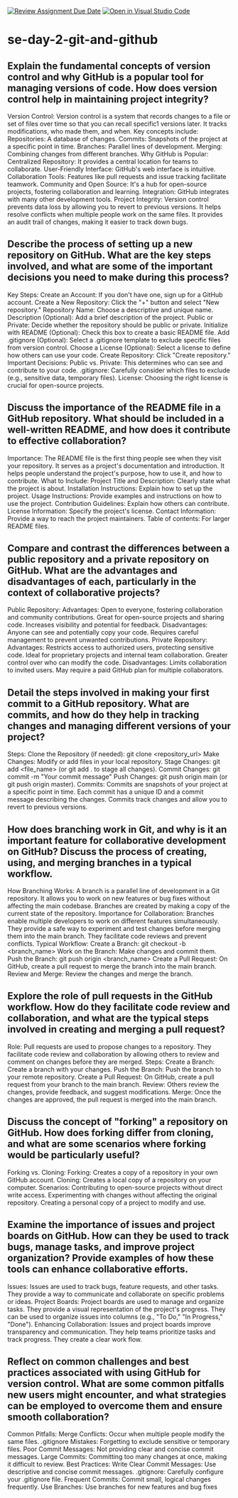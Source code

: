 [![Review Assignment Due Date](https://classroom.github.com/assets/deadline-readme-button-22041afd0340ce965d47ae6ef1cefeee28c7c493a6346c4f15d667ab976d596c.svg)](https://classroom.github.com/a/8wgCKhpZ)
[![Open in Visual Studio Code](https://classroom.github.com/assets/open-in-vscode-2e0aaae1b6195c2367325f4f02e2d04e9abb55f0b24a779b69b11b9e10269abc.svg)](https://classroom.github.com/online_ide?assignment_repo_id=18484272&assignment_repo_type=AssignmentRepo)
# se-day-2-git-and-github
## Explain the fundamental concepts of version control and why GitHub is a popular tool for managing versions of code. How does version control help in maintaining project integrity?
Version Control:
Version control is a system that records changes to a file or set of files over time so that you can recall specific1 versions later.
It tracks modifications, who made them, and when.
Key concepts include:
Repositories: A database of changes.
Commits: Snapshots of the project at a specific point in time.
Branches: Parallel lines of development.
Merging: Combining changes from different branches.
Why GitHub is Popular:
Centralized Repository: It provides a central location for teams to collaborate.
User-Friendly Interface: GitHub's web interface is intuitive.
Collaboration Tools: Features like pull requests and issue tracking facilitate teamwork.
Community and Open Source: It's a hub for open-source projects, fostering collaboration and learning.
Integration: GitHub integrates with many other development tools.
Project Integrity:
Version control prevents data loss by allowing you to revert to previous versions.
It helps resolve conflicts when multiple people work on the same files.
It provides an audit trail of changes, making it easier to track down bugs.

## Describe the process of setting up a new repository on GitHub. What are the key steps involved, and what are some of the important decisions you need to make during this process?
Key Steps:
Create an Account: If you don't have one, sign up for a GitHub account.
Create a New Repository: Click the "+" button and select "New repository."
Repository Name: Choose a descriptive and unique name.
Description (Optional): Add a brief description of the project.
Public or Private: Decide whether the repository should be public or private.
Initialize with README (Optional): Check this box to create a basic README file.
Add .gitignore (Optional): Select a .gitignore template to exclude specific files from version control.
Choose a License (Optional): Select a license to define how others can use your code.
Create Repository: Click "Create repository."
Important Decisions:
Public vs. Private: This determines who can see and contribute to your code.
.gitignore: Carefully consider which files to exclude (e.g., sensitive data, temporary files).
License: Choosing the right license is crucial for open-source projects.

## Discuss the importance of the README file in a GitHub repository. What should be included in a well-written README, and how does it contribute to effective collaboration?
Importance:
The README file is the first thing people see when they visit your repository.
It serves as a project's documentation and introduction.
It helps people understand the project's purpose, how to use it, and how to contribute.
What to Include:
Project Title and Description: Clearly state what the project is about.
Installation Instructions: Explain how to set up the project.
Usage Instructions: Provide examples and instructions on how to use the project.
Contribution Guidelines: Explain how others can contribute.
License Information: Specify the project's license.
Contact Information: Provide a way to reach the project maintainers.
Table of contents: For larger README files.

## Compare and contrast the differences between a public repository and a private repository on GitHub. What are the advantages and disadvantages of each, particularly in the context of collaborative projects?
Public Repository:
Advantages:
Open to everyone, fostering collaboration and community contributions.
Great for open-source projects and sharing code.
Increases visibility and potential for feedback.
Disadvantages:
Anyone can see and potentially copy your code.
Requires careful management to prevent unwanted contributions.
Private Repository:
Advantages:
Restricts access to authorized users, protecting sensitive code.
Ideal for proprietary projects and internal team collaboration.
Greater control over who can modify the code.
Disadvantages:
Limits collaboration to invited users.
May require a paid GitHub plan for multiple collaborators.

## Detail the steps involved in making your first commit to a GitHub repository. What are commits, and how do they help in tracking changes and managing different versions of your project?
Steps:
Clone the Repository (if needed): git clone <repository_url>
Make Changes: Modify or add files in your local repository.
Stage Changes: git add <file_name> (or git add . to stage all changes).
Commit Changes: git commit -m "Your commit message"
Push Changes: git push origin main (or git push origin master).
Commits:
Commits are snapshots of your project at a specific point in time.
Each commit has a unique ID and a commit message describing the changes.
Commits track changes and allow you to revert to previous versions.

## How does branching work in Git, and why is it an important feature for collaborative development on GitHub? Discuss the process of creating, using, and merging branches in a typical workflow.
How Branching Works:
A branch is a parallel line of development in a Git repository.
It allows you to work on new features or bug fixes without affecting the main codebase.
Branches are created by making a copy of the current state of the repository.
Importance for Collaboration:
Branches enable multiple developers to work on different features simultaneously.
They provide a safe way to experiment and test changes before merging them into the main branch.
They facilitate code reviews and prevent conflicts.
Typical Workflow:
Create a Branch: git checkout -b <branch_name>
Work on the Branch: Make changes and commit them.
Push the Branch: git push origin <branch_name>
Create a Pull Request: On GitHub, create a pull request to merge the branch into the main branch.
Review and Merge: Review the changes and merge the branch.

## Explore the role of pull requests in the GitHub workflow. How do they facilitate code review and collaboration, and what are the typical steps involved in creating and merging a pull request?
Role:
Pull requests are used to propose changes to a repository.
They facilitate code review and collaboration by allowing others to review and comment on changes before they are merged.
Steps:
Create a Branch: Create a branch with your changes.
Push the Branch: Push the branch to your remote repository.
Create a Pull Request: On GitHub, create a pull request from your branch to the main branch.
Review: Others review the changes, provide feedback, and suggest modifications.
Merge: Once the changes are approved, the pull request is merged into the main branch.

## Discuss the concept of "forking" a repository on GitHub. How does forking differ from cloning, and what are some scenarios where forking would be particularly useful?
Forking vs. Cloning:
Forking: Creates a copy of a repository in your own GitHub account.
Cloning: Creates a local copy of a repository on your computer.
Scenarios:
Contributing to open-source projects without direct write access.
Experimenting with changes without affecting the original repository.
Creating a personal copy of a project to modify and use.

## Examine the importance of issues and project boards on GitHub. How can they be used to track bugs, manage tasks, and improve project organization? Provide examples of how these tools can enhance collaborative efforts.
Issues:
Issues are used to track bugs, feature requests, and other tasks.
They provide a way to communicate and collaborate on specific problems or ideas.
Project Boards:
Project boards are used to manage and organize tasks.
They provide a visual representation of the project's progress.
They can be used to organize issues into columns (e.g., "To Do," "In Progress," "Done").
Enhancing Collaboration:
Issues and project boards improve transparency and communication.
They help teams prioritize tasks and track progress.
They create a clear work flow.

## Reflect on common challenges and best practices associated with using GitHub for version control. What are some common pitfalls new users might encounter, and what strategies can be employed to overcome them and ensure smooth collaboration?
Common Pitfalls:
Merge Conflicts: Occur when multiple people modify the same files.
.gitignore Mistakes: Forgetting to exclude sensitive or temporary files.
Poor Commit Messages: Not providing clear and concise commit messages.
Large Commits: Committing too many changes at once, making it difficult to review.
Best Practices:
Write Clear Commit Messages: Use descriptive and concise commit messages.
.gitignore: Carefully configure your .gitignore file.
Frequent Commits: Commit small, logical changes frequently.
Use Branches: Use branches for new features and bug fixes
